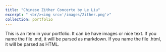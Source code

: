 ```yaml
---
title: "Chinese Zither Concerto by Le Liu"
excerpt: " <br/><img src='/images/Zither.png'>"
collection: portfolio
---
```


This is an item in your portfolio. It can be have images or nice text. If you name the file .md, it will be parsed as markdown. If you name the file .html, it will be parsed as HTML. 
